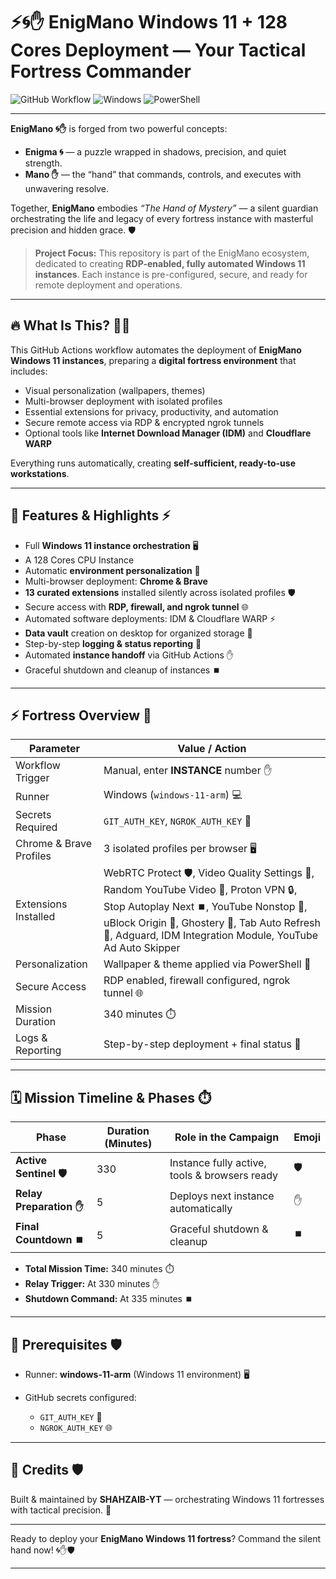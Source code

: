 # ⚡🌀✋ EnigMano Windows 11 + 128 Cores Deployment — Your Tactical Fortress Commander

![GitHub Workflow](https://img.shields.io/badge/GitHub-Workflow-blue?style=for-the-badge\&logo=github\&logoColor=white)
![Windows](https://img.shields.io/badge/Runner-Windows-lime?style=for-the-badge\&logo=windows\&logoColor=white)
![PowerShell](https://img.shields.io/badge/Script-PowerShell-178600?style=for-the-badge\&logo=powershell\&logoColor=white)

---

**EnigMano 🌀✋** is forged from two powerful concepts:

* **Enigma 🌀** — a puzzle wrapped in shadows, precision, and quiet strength.
* **Mano ✋** — the “hand” that commands, controls, and executes with unwavering resolve.

Together, **EnigMano** embodies *“The Hand of Mystery”* — a silent guardian orchestrating the life and legacy of every fortress instance with masterful precision and hidden grace. 🛡️

> **Project Focus:** This repository is part of the EnigMano ecosystem, dedicated to creating **RDP-enabled, fully automated Windows 11 instances**. Each instance is pre-configured, secure, and ready for remote deployment and operations.

---

## 🔥 What Is This? 🕵️‍♂️

This GitHub Actions workflow automates the deployment of **EnigMano Windows 11 instances**, preparing a **digital fortress environment** that includes:

* Visual personalization (wallpapers, themes)
* Multi-browser deployment with isolated profiles
* Essential extensions for privacy, productivity, and automation
* Secure remote access via RDP & encrypted ngrok tunnels
* Optional tools like **Internet Download Manager (IDM)** and **Cloudflare WARP**

Everything runs automatically, creating **self-sufficient, ready-to-use workstations**.

---

## 🚀 Features & Highlights ⚡

* Full **Windows 11 instance orchestration** 🖥️
* A 128 Cores CPU Instance
* Automatic **environment personalization** 🎨
* Multi-browser deployment: **Chrome & Brave**
* **13 curated extensions** installed silently across isolated profiles 🛡️
* Secure access with **RDP, firewall, and ngrok tunnel** 🌐
* Automated software deployments: IDM & Cloudflare WARP ⚡
* **Data vault** creation on desktop for organized storage 📂
* Step-by-step **logging & status reporting** 📝
* Automated **instance handoff** via GitHub Actions ✋
* Graceful shutdown and cleanup of instances ⏹️

---

## ⚡ Fortress Overview 🏰

| Parameter               | Value / Action                                                                                                                                                                                                                                 |
| ----------------------- | ---------------------------------------------------------------------------------------------------------------------------------------------------------------------------------------------------------------------------------------------- |
| Workflow Trigger        | Manual, enter **INSTANCE** number ✋                                                                                                                                                                                                            |
| Runner                  | Windows (`windows-11-arm`) 💻                                                                                                                                                                                                                  |
| Secrets Required        | `GIT_AUTH_KEY`, `NGROK_AUTH_KEY` 🔐                                                                                                                                                                                                         |
| Chrome & Brave Profiles | 3 isolated profiles per browser 🖥️                                                                                                                                                                                                            |
| Extensions Installed    | WebRTC Protect 🛡️, Video Quality Settings 🎥, Random YouTube Video 🎲, Proton VPN 🔒, Stop Autoplay Next ⏹️, YouTube Nonstop 🔁, uBlock Origin 🚫, Ghostery 👻, Tab Auto Refresh 🔄, Adguard, IDM Integration Module, YouTube Ad Auto Skipper |
| Personalization         | Wallpaper & theme applied via PowerShell 🎨                                                                                                                                                                                                    |
| Secure Access           | RDP enabled, firewall configured, ngrok tunnel 🌐                                                                                                                                                                                              |
| Mission Duration        | 340 minutes ⏱️                                                                                                                                                                                                                                 |
| Logs & Reporting        | Step-by-step deployment + final status 📝                                                                                                                                                                                                      |

---

## 🗓️ Mission Timeline & Phases ⏱️

| Phase                   | Duration (Minutes) | Role in the Campaign                          | Emoji |
| ----------------------- | ------------------ | --------------------------------------------- | ----- |
| **Active Sentinel 🛡️** | 330                | Instance fully active, tools & browsers ready | 🛡️   |
| **Relay Preparation ✋** | 5                  | Deploys next instance automatically           | ✋     |
| **Final Countdown ⏹️**  | 5                  | Graceful shutdown & cleanup                   | ⏹️    |

* **Total Mission Time:** 340 minutes ⏱️
* **Relay Trigger:** At 330 minutes ✋
* **Shutdown Command:** At 335 minutes ⏹️

---

## 🔐 Prerequisites 🛡️

* Runner: **windows-11-arm** (Windows 11 environment) 🖥️
* GitHub secrets configured:

  * `GIT_AUTH_KEY` 🔑
  * `NGROK_AUTH_KEY` 🌐

---

## 🙌 Credits 🛡️

Built & maintained by **SHAHZAIB-YT** — orchestrating Windows 11 fortresses with tactical precision. 🔋

---

Ready to deploy your **EnigMano Windows 11 fortress**? Command the silent hand now! 🌀✋🛡️

---
